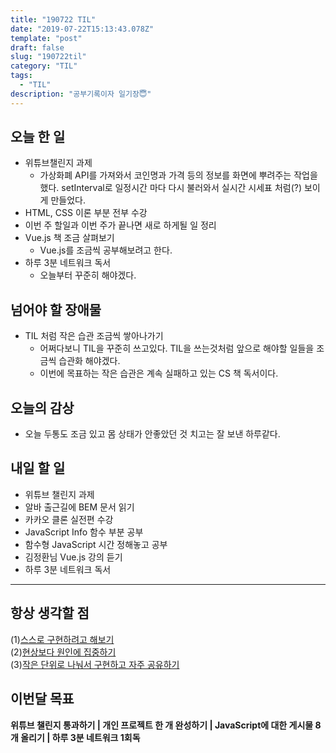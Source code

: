 ```yaml
---
title: "190722 TIL"
date: "2019-07-22T15:13:43.078Z"
template: "post"
draft: false
slug: "190722til"
category: "TIL"
tags:
  - "TIL"
description: "공부기록이자 일기장😇"
---
```


## 오늘 한 일

- 위튜브챌린지 과제
  - 가상화폐 API를 가져와서 코인명과 가격 등의 정보를 화면에 뿌려주는 작업을 했다. setInterval로 일정시간 마다 다시 불러와서 실시간 시세표 처럼(?) 보이게 만들었다.
- HTML, CSS 이론 부분 전부 수강
- 이번 주 할일과 이번 주가 끝나면 새로 하게될 일 정리
- Vue.js 책 조금 살펴보기
  - Vue.js를 조금씩 공부해보려고 한다.
- 하루 3분 네트워크 독서
  - 오늘부터 꾸준히 해야겠다.

## 넘어야 할 장애물

- TIL 처럼 작은 습관 조금씩 쌓아나가기
  - 어쩌다보니 TIL을 꾸준히 쓰고있다. TIL을 쓰는것처럼 앞으로 해야할 일들을 조금씩 습관화 해야겠다.
  - 이번에 목표하는 작은 습관은 계속 실패하고 있는 CS 책 독서이다.

## 오늘의 감상

- 오늘 두통도 조금 있고 몸 상태가 안좋았던 것 치고는 잘 보낸 하루같다.

## 내일 할 일

- 위튜브 챌린지 과제
- 알바 출근길에 BEM 문서 읽기
- 카카오 클론 실전편 수강
- JavaScript Info 함수 부분 공부
- 함수형 JavaScript 시간 정해놓고 공부
- 김정환님 Vue.js 강의 듣기
- 하루 3분 네트워크 독서

---



## 항상 생각할 점

(1)<u>스스로 구현하려고 해보기</u> <br>(2)<u>현상보다 원인에 집중하기</u> <br>(3)<u>작은 단위로 나눠서 구현하고 자주 공유하기</u>



## 이번달 목표

**위튜브 챌린지 통과하기 | 개인 프로젝트 한 개 완성하기 | JavaScript에 대한 게시물 8개 올리기 | 하루 3분 네트워크 1회독**

